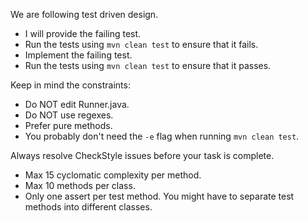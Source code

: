 We are following test driven design.
- I will provide the failing test.
- Run the tests using `mvn clean test` to ensure that it fails.
- Implement the failing test.
- Run the tests using `mvn clean test` to ensure that it passes.

Keep in mind the constraints:
- Do NOT edit Runner.java.
- Do NOT use regexes.
- Prefer pure methods.
- You probably don't need the `-e` flag when running `mvn clean test`.

Always resolve CheckStyle issues before your task is complete.
- Max 15 cyclomatic complexity per method.
- Max 10 methods per class.
- Only one assert per test method. You might have to separate test methods into different classes.